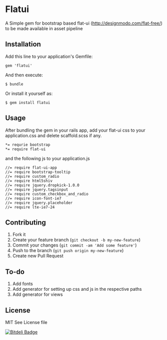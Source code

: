# Flatui

A Simple gem for bootstrap based flat-ui (http://designmodo.com/flat-free/) to be made available in asset pipeline

## Installation

Add this line to your application's Gemfile:

    gem 'flatui'

And then execute:

    $ bundle

Or install it yourself as:

    $ gem install flatui

## Usage

After bundling the gem in your rails app, add your flat-ui css to your application.css and delete scaffold.scss if any.
  
    *= requrie bootstrap
    *= require flat-ui

and the following js to your application.js

    //= require flat-ui-app
    //= require bootstrap-tooltip
    //= require custom_radio     
    //= require html5shiv
    //= require jquery.dropkick-1.0.0  
    //= require jquery.tagsinput   
    //= require custom_checkbox_and_radio  
    //= require icon-font-ie7  
    //= require jquery.placeholder
    //= require lte-ie7-24

## Contributing

1. Fork it
2. Create your feature branch (`git checkout -b my-new-feature`)
3. Commit your changes (`git commit -am 'Add some feature'`)
4. Push to the branch (`git push origin my-new-feature`)
5. Create new Pull Request

## To-do

1. Add fonts 
2. Add generator for setting up css and js in the respective paths
3. Add generator for views

## License 

MIT See License file


[![Bitdeli Badge](https://d2weczhvl823v0.cloudfront.net/saurabhbhatia/flatui/trend.png)](https://bitdeli.com/free "Bitdeli Badge")

